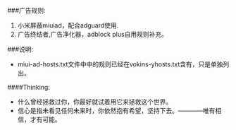 ###广告规则:
1. 小米屏蔽miuiad，配合adguard使用.
2. 广告终结者,广告净化器，adblock plus自用规则补充。


###说明:
- miui-ad-hosts.txt文件中中的规则已经在vokins-yhosts.txt含有，只是单独列出。

####Thinking:
- 什么曾经拯救过你，你最好就试着用它来拯救这个世界。
- 信心是指未看见任何未来时，你依然抱有希望，坚持下去。————唯有相信，才有可能。

